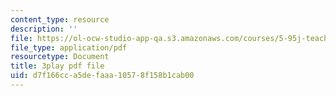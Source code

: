 ```yaml
---
content_type: resource
description: ''
file: https://ol-ocw-studio-app-qa.s3.amazonaws.com/courses/5-95j-teaching-college-level-science-and-engineering-fall-2015/d7f166cca5defaaa10578f158b1cab00_L-Sv1oL43ew.pdf
file_type: application/pdf
resourcetype: Document
title: 3play pdf file
uid: d7f166cc-a5de-faaa-1057-8f158b1cab00
---
```

